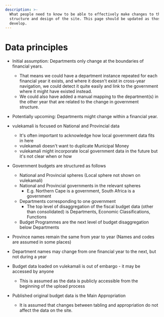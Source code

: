 ```yaml
---
description: >-
  What people need to know to be able to effectively make changes to the
  structure and design of the site. This page should be updated as those ideas
  develop.
---
```


# Data principles

* Initial assumption: Departments only change at the boundaries of financial years. 
  * That means we could have a department instance repeated for each financial year it exists, and where it doesn't exist in cross-year navigation, we could detect it quite easily and link to the government where it might have existed instead.
  * We could also have added a manual mapping to the department\(s\) in the other year that are related to the change in government structure.
* Potentially upcoming: Departments might change within a financial year.
* vulekamali is focused on National and Provincial data
  * It's often important to acknowledge how local government data fits in here
  * vulekamali doesn't want to duplicate Municipal Money
  * vulekamali might incorporate local government data in the future but it's not clear when or how



* Government budgets are structured as follows
  * National and Provincial spheres \(Local sphere not shown on vulekamali\)
  * National and Provincial governments in the relevant spheres
    * E.g. Northern Cape is a government, South Africa is a government
  * Departments corresponding to one government
    * The top level of disaggregation of the fiscal budget data \(other than consolidated\) is Departments, Economic Classifications, Functions
  * Budget Programmes are the next level of budget disaggregation below Departments
* Province names remain the same from year to year \(Names and codes are assumed in some places\)
* Department names may change from one financial year to the next, but not during a year
* Budget data loaded on vulekamali is out of embargo - it may be accessed by anyone
  * This is assumed as the data is publicly accessible from the beginning of the upload process
* Published original budget data is the Main Appropriation
  * It is assumed that changes between tabling and appropriation do not affect the data on the site.


